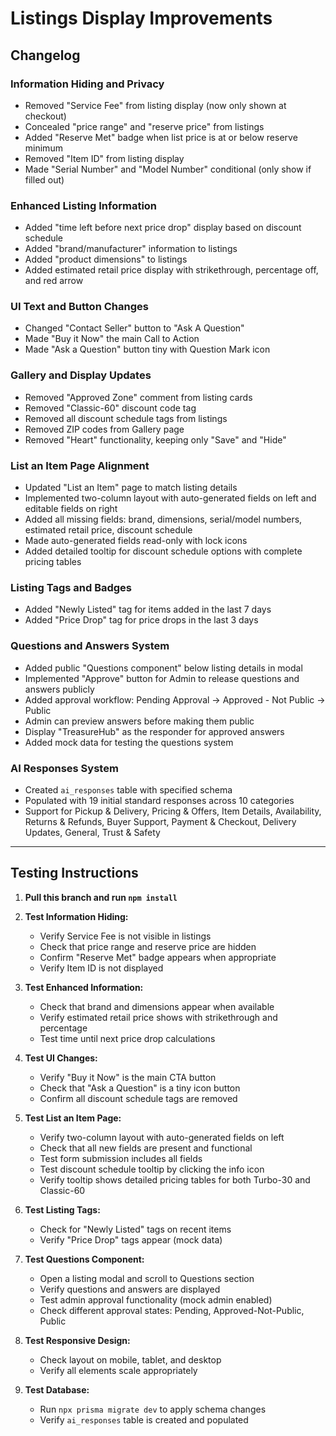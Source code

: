 # Listings Display Improvements

## Changelog

### Information Hiding and Privacy
- Removed "Service Fee" from listing display (now only shown at checkout)
- Concealed "price range" and "reserve price" from listings
- Added "Reserve Met" badge when list price is at or below reserve minimum
- Removed "Item ID" from listing display
- Made "Serial Number" and "Model Number" conditional (only show if filled out)

### Enhanced Listing Information
- Added "time left before next price drop" display based on discount schedule
- Added "brand/manufacturer" information to listings
- Added "product dimensions" to listings
- Added estimated retail price display with strikethrough, percentage off, and red arrow

### UI Text and Button Changes
- Changed "Contact Seller" button to "Ask A Question"
- Made "Buy it Now" the main Call to Action
- Made "Ask a Question" button tiny with Question Mark icon

### Gallery and Display Updates
- Removed "Approved Zone" comment from listing cards
- Removed "Classic-60" discount code tag
- Removed all discount schedule tags from listings
- Removed ZIP codes from Gallery page
- Removed "Heart" functionality, keeping only "Save" and "Hide"

### List an Item Page Alignment
- Updated "List an Item" page to match listing details
- Implemented two-column layout with auto-generated fields on left and editable fields on right
- Added all missing fields: brand, dimensions, serial/model numbers, estimated retail price, discount schedule
- Made auto-generated fields read-only with lock icons
- Added detailed tooltip for discount schedule options with complete pricing tables

### Listing Tags and Badges
- Added "Newly Listed" tag for items added in the last 7 days
- Added "Price Drop" tag for price drops in the last 3 days

### Questions and Answers System
- Added public "Questions component" below listing details in modal
- Implemented "Approve" button for Admin to release questions and answers publicly
- Added approval workflow: Pending Approval → Approved - Not Public → Public
- Admin can preview answers before making them public
- Display "TreasureHub" as the responder for approved answers
- Added mock data for testing the questions system

### AI Responses System
- Created `ai_responses` table with specified schema
- Populated with 19 initial standard responses across 10 categories
- Support for Pickup & Delivery, Pricing & Offers, Item Details, Availability, Returns & Refunds, Buyer Support, Payment & Checkout, Delivery Updates, General, Trust & Safety

---

## Testing Instructions

1. **Pull this branch and run `npm install`**

2. **Test Information Hiding:**
   - Verify Service Fee is not visible in listings
   - Check that price range and reserve price are hidden
   - Confirm "Reserve Met" badge appears when appropriate
   - Verify Item ID is not displayed

3. **Test Enhanced Information:**
   - Check that brand and dimensions appear when available
   - Verify estimated retail price shows with strikethrough and percentage
   - Test time until next price drop calculations

4. **Test UI Changes:**
   - Verify "Buy it Now" is the main CTA button
   - Check that "Ask a Question" is a tiny icon button
   - Confirm all discount schedule tags are removed

5. **Test List an Item Page:**
    - Verify two-column layout with auto-generated fields on left
    - Check that all new fields are present and functional
    - Test form submission includes all fields
    - Test discount schedule tooltip by clicking the info icon
    - Verify tooltip shows detailed pricing tables for both Turbo-30 and Classic-60

6. **Test Listing Tags:**
   - Check for "Newly Listed" tags on recent items
   - Verify "Price Drop" tags appear (mock data)

7. **Test Questions Component:**
   - Open a listing modal and scroll to Questions section
   - Verify questions and answers are displayed
   - Test admin approval functionality (mock admin enabled)
   - Check different approval states: Pending, Approved-Not-Public, Public

8. **Test Responsive Design:**
   - Check layout on mobile, tablet, and desktop
   - Verify all elements scale appropriately

9. **Test Database:**
   - Run `npx prisma migrate dev` to apply schema changes
   - Verify `ai_responses` table is created and populated 